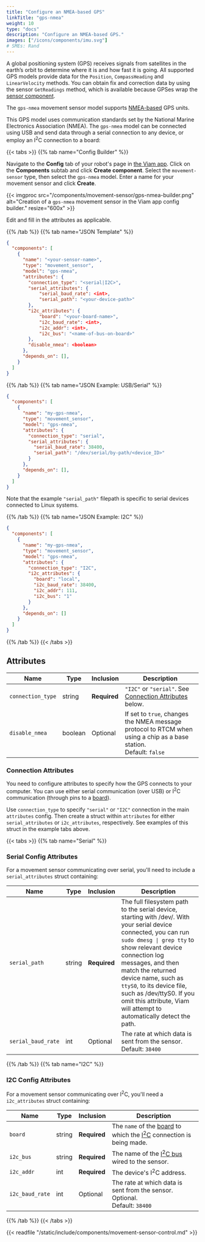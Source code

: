```yaml
---
title: "Configure an NMEA-based GPS"
linkTitle: "gps-nmea"
weight: 10
type: "docs"
description: "Configure an NMEA-based GPS."
images: ["/icons/components/imu.svg"]
# SMEs: Rand
---
```


A global positioning system (GPS) receives signals from satellites in the earth’s orbit to determine where it is and how fast it is going.
All supported GPS models provide data for the `Position`, `CompassHeading` and `LinearVelocity` methods.
You can obtain fix and correction data by using the sensor `GetReadings` method, which is available because GPSes wrap the [sensor component](../../../sensor/).

The `gps-nmea` movement sensor model supports [NMEA-based](https://en.wikipedia.org/wiki/NMEA_0183) GPS units.

This GPS model uses communication standards set by the National Marine Electronics Association (NMEA).
The `gps-nmea` model can be connected using USB and send data through a serial connection to any device, or employ an I<sup>2</sup>C connection to a board:

{{< tabs >}}
{{% tab name="Config Builder" %}}

Navigate to the **Config** tab of your robot's page in [the Viam app](https://app.viam.com).
Click on the **Components** subtab and click **Create component**.
Select the `movement-sensor` type, then select the `gps-nmea` model.
Enter a name for your movement sensor and click **Create**.

{{< imgproc src="/components/movement-sensor/gps-nmea-builder.png" alt="Creation of a `gps-nmea` movement sensor in the Viam app config builder." resize="600x" >}}

Edit and fill in the attributes as applicable.

{{% /tab %}}
{{% tab name="JSON Template" %}}

```json {class="line-numbers linkable-line-numbers"}
{
  "components": [
    {
      "name": "<your-sensor-name>",
      "type": "movement_sensor",
      "model": "gps-nmea",
      "attributes": {
        "connection_type": "<serial|I2C>",
        "serial_attributes": {
            "serial_baud_rate": <int>,
            "serial_path": "<your-device-path>"
        },
        "i2c_attributes": {
            "board": "<your-board-name>",
            "i2c_baud_rate": <int>,
            "i2c_addr": <int>,
            "i2c_bus": "<name-of-bus-on-board>"
        },
        "disable_nmea": <boolean>
      },
      "depends_on": [],
    }
  ]
}
```

{{% /tab %}}
{{% tab name="JSON Example: USB/Serial" %}}

```json {class="line-numbers linkable-line-numbers"}
{
  "components": [
    {
      "name": "my-gps-nmea",
      "type": "movement_sensor",
      "model": "gps-nmea",
      "attributes": {
        "connection_type": "serial",
        "serial_attributes": {
          "serial_baud_rate": 38400,
          "serial_path": "/dev/serial/by-path/<device_ID>"
        }
      },
      "depends_on": [],
    }
  ]
}
```

Note that the example `"serial_path"` filepath is specific to serial devices connected to Linux systems.

{{% /tab %}}
{{% tab name="JSON Example: I2C" %}}

```json {class="line-numbers linkable-line-numbers"}
{
  "components": [
    {
      "name": "my-gps-nmea",
      "type": "movement_sensor",
      "model": "gps-nmea",
      "attributes": {
        "connection_type": "I2C",
        "i2c_attributes": {
          "board": "local",
          "i2c_baud_rate": 38400,
          "i2c_addr": 111,
          "i2c_bus": "1"
        }
      },
      "depends_on": []
    }
  ]
}
```

{{% /tab %}}
{{< /tabs >}}

## Attributes

Name | Type | Inclusion | Description |
---- | ---- | --------- | ----------- |
`connection_type` | string | **Required** |`"I2C"` or `"serial"`. See [Connection Attributes](#connection-attributes) below.
`disable_nmea` | boolean | Optional | If set to `true`, changes the NMEA message protocol to RTCM when using a chip as a base station. <br> Default: `false`

### Connection Attributes

You need to configure attributes to specify how the GPS connects to your computer.
You can use either serial communication (over USB) or I<sup>2</sup>C communication (through pins to a [board](../../../board/)).

Use `connection_type` to specify `"serial"` or `"I2C"` connection in the main `attributes` config.
Then create a struct within `attributes` for either `serial_attributes` or `i2c_attributes`, respectively.
See examples of this struct in the example tabs above.

{{< tabs >}}
{{% tab name="Serial" %}}

### Serial Config Attributes

For a movement sensor communicating over serial, you'll need to include a `serial_attributes` struct containing:

Name | Type | Inclusion | Description
---- | ---- | --------- | -----------
`serial_path` | string | **Required** | The full filesystem path to the serial device, starting with <file>/dev/</file>. With your serial device connected, you can run `sudo dmesg \| grep tty` to show relevant device connection log messages, and then match the returned device name, such as `ttyS0`, to its device file, such as <file>/dev/ttyS0</file>. If you omit this attribute, Viam will attempt to automatically detect the path.
`serial_baud_rate` | int | Optional | The rate at which data is sent from the sensor. <br> Default: `38400`

{{% /tab %}}
{{% tab name="I2C" %}}

### I2C Config Attributes

For a movement sensor communicating over I<sup>2</sup>C, you'll need a `i2c_attributes` struct containing:

Name | Type | Inclusion | Description
---- | ---- | --------- | -----------
`board` | string | **Required** | The `name` of the [board](/components/board/) to which the [I<sup>2</sup>C](/components/board/#i2cs) connection is being made.
`i2c_bus` | string | **Required** | The name of the [I<sup>2</sup>C bus](/components/board/#i2cs) wired to the sensor.
`i2c_addr` | int | **Required** | The device's I<sup>2</sup>C address.
`i2c_baud_rate` | int | Optional | The rate at which data is sent from the sensor. Optional. <br> Default: `38400`

{{% /tab %}}
{{< /tabs >}}

{{< readfile "/static/include/components/movement-sensor-control.md" >}}
